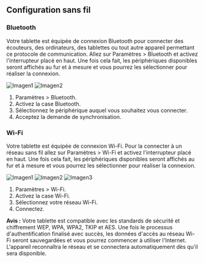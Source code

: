 ## Configuration sans fil

### Bluetooth

Votre tablette est équipée de connexion Bluetooth pour connecter des écouteurs, des ordinateurs, des tablettes ou tout autre appareil permettant ce protocole de communication. Allez sur Paramètres > Bluetooth et activez l'interrupteur placé en haut. Une fois cela fait, les périphériques disponibles seront affichés au fur et à mesure et vous pourrez les sélectionner pour réaliser la connexion.

![Imagen1](http://static.energysistem.com/images/manuals/42547/587cf71c27aea.jpg)
![Imagen2](http://static.energysistem.com/images/manuals/42547/587cf7b353875.jpg)

1. Paramètres > Bluetooth.
2. Activez la case Bluetooth.
3. Sélectionnez le périphérique auquel vous souhaitez vous connecter.
4. Acceptez la demande de synchronisation.

### Wi-Fi

Votre tablette est équipée de connexion Wi-Fi. Pour la connecter à un réseau sans fil allez sur Paramètres > Wi-Fi et activez l'interrupteur placé en haut. Une fois cela fait, les périphériques disponibles seront affichés au fur et à mesure et vous pourrez les sélectionner pour réaliser la connexion.

![Imagen1](http://static.energysistem.com/images/manuals/42547/587cf7dc7cc46.jpg)
![Imagen2](http://static.energysistem.com/images/manuals/42547/587cf7e2e6954.jpg)
![Imagen3](http://static.energysistem.com/images/manuals/42547/587cf7e8ed7b9.jpg)

1. Paramètres > Wi-Fi.
2. Activez la case Wi-Fi.
3. Sélectionnez votre réseau Wi-Fi.
4. Connectez.

**Avis :** Votre tablette est compatible avec les standards de sécurité et chiffrement WEP, WPA, WPA2, TKIP et
AES. Une fois le processus d'authentification finalisé avec succès, les données
d'accès au réseau Wi-Fi seront sauvegardées et vous pourrez commencer à utiliser l'Internet. L'appareil reconnaîtra le réseau et se
connectera automatiquement dès qu'il sera disponible.
